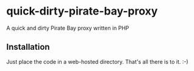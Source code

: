 quick-dirty-pirate-bay-proxy
============================

A quick and dirty Pirate Bay proxy written in PHP

Installation
------------
Just place the code in a web-hosted directory. That's all there is to it. :-)
